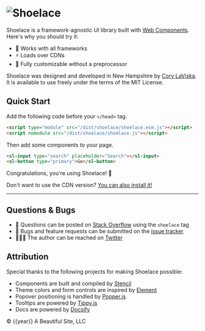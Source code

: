 # ![Shoelace](/assets/images/wordmark.svg)

Shoelace is a framework-agnostic UI library built with [Web Components](web-components.md). Here's why you should try it:

- 🧩 Works with all frameworks
- ⚡️ Loads over CDNs
- 🎨 Fully customizable without a preprocessor

Shoelace was designed and developed in New Hampshire by [Cory LaViska](https://twitter.com/claviska). It is available to use freely under the terms of the MIT License.

## Quick Start

Add the following code before your `</head>` tag.

```html
<script type="module" src="/dist/shoelace/shoelace.esm.js"></script>
<script nomodule src="/dist/shoelace/shoelace.js"></script>
```

Then add some components to your page.

```html
<sl-input type="search" placeholder="Search"></sl-input>
<sl-button type="primary">Go</sl-button>
```

Congratulations, you're using Shoelace! 🥳

Don't want to use the CDN version? [You can also install it!](installing.md)

---

## Questions & Bugs

- 🤔 Questions can be posted on [Stack Overflow](https://stackoverflow.com/questions/tagged/shoelace) using the `shoelace` tag
- 🐞 Bugs and feature requests can be submitted on the [issue tracker](https://github.com/claviska/shoelace/issues)
- 👨🏻‍💻 The author can be reached on [Twitter](https://twitter.com/claviska)

## Attribution

Special thanks to the following projects for making Shoelace possible:

- Components are built and compiled by [Stencil](https://stenciljs.com/)
- Theme colors and form controls are inspired by [Element](https://element.eleme.io/)
- Popover positioning is handled by [Popper.js](https://popper.js.org/)
- Tooltips are powered by [Tippy.js](https://atomiks.github.io/tippyjs/)
- Docs are powered by [Docsify](https://docsify.js.org/)

© {{year}} A Beautiful Site, LLC
